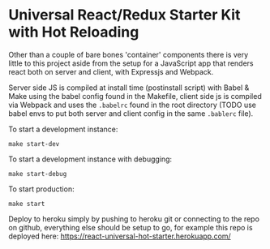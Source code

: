 # Universal React/Redux Starter Kit with Hot Reloading

Other than a couple of bare bones 'container' components there is very little to this project aside from the setup for a JavaScript app that renders react both on server and client, with Expressjs and Webpack.

Server side JS is compiled at install time (postinstall script) with Babel & Make using the babel config found in the Makefile, client side js is compiled via Webpack and uses the `.babelrc` found in the root directory (TODO use babel envs to put both server and client config in the same `.bablerc` file).

To start a development instance:

```
make start-dev
```

To start a development instance with debugging:

```
make start-debug
```

To start production:

```
make start
```

Deploy to heroku simply by pushing to heroku git or connecting to the repo on github, everything else should be setup to go, for example this repo is deployed here: https://react-universal-hot-starter.herokuapp.com/
